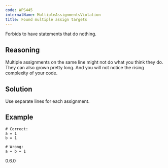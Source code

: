 ```yaml
---
code: WPS445
internalName: MultipleAssignmentsViolation
title: Found multiple assign targets
---
```


Forbids to have statements that do nothing.

## Reasoning
Multiple assignments on the same line might not do what you think
they do. They can also grown pretty long. And you will not notice
the rising complexity of your code.

## Solution
Use separate lines for each assignment.

## Example

    # Correct:
    a = 1
    b = 1
    
    # Wrong:
    a = b = 1

<div class="versionadded">

0.6.0

</div>